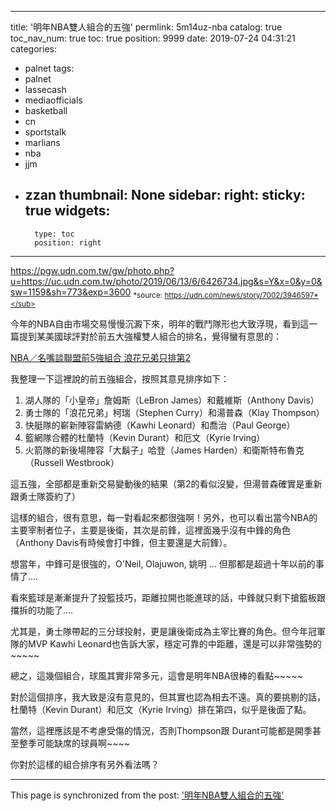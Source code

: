 
---
title: '明年NBA雙人組合的五強'
permlink: 5m14uz-nba
catalog: true
toc_nav_num: true
toc: true
position: 9999
date: 2019-07-24 04:31:21
categories:
- palnet
tags:
- palnet
- lassecash
- mediaofficials
- basketball
- cn
- sportstalk
- marlians
- nba
- jjm
- zzan
thumbnail: None
sidebar:
    right:
        sticky: true
widgets:
    -
        type: toc
        position: right
---


https://pgw.udn.com.tw/gw/photo.php?u=https://uc.udn.com.tw/photo/2019/06/13/6/6426734.jpg&s=Y&x=0&y=0&sw=1159&sh=773&exp=3600
<sub>*source: https://udn.com/news/story/7002/3946597*</sub>

今年的NBA自由市場交易慢慢沉澱下來，明年的戰鬥隊形也大致浮現，看到這一篇提到某美國球評對於前五大強權雙人組合的排名，覺得蠻有意思的：

[NBA／名嘴談聯盟前5強組合 浪花兄弟只排第2](https://udn.com/news/story/7002/3946597)

我整理一下這裡說的前五強組合，按照其意見排序如下：

1. 湖人隊的「小皇帝」詹姆斯（LeBron James）和戴維斯（Anthony Davis）
2. 勇士隊的「浪花兄弟」柯瑞（Stephen Curry）和湯普森（Klay Thompson）
3. 快艇隊的嶄新陣容雷納德（Kawhi Leonard）和喬治（Paul George）
4. 籃網隊合體的杜蘭特（Kevin Durant）和厄文（Kyrie Irving）
5. 火箭隊的新後場陣容「大鬍子」哈登（James Harden）和衛斯特布魯克（Russell Westbrook）

這五強，全部都是重新交易變動後的結果（第2的看似沒變，但湯普森確實是重新跟勇士隊簽約了）

這樣的組合，很有意思，每一對看起來都很強啊！另外，也可以看出當今NBA的主要宰制者位子，主要是後衛，其次是前鋒，這裡面幾乎沒有中鋒的角色（Anthony Davis有時候會打中鋒，但主要還是大前鋒）。

想當年，中鋒可是很強的，O'Neil, Olajuwon, 姚明 ... 但那都是超過十年以前的事情了....

看來籃球是漸漸提升了投籃技巧，距離拉開也能進球的話，中鋒就只剩下搶籃板跟擋拆的功能了....

尤其是，勇士隊帶起的三分球投射，更是讓後衛成為主宰比賽的角色。但今年冠軍隊的MVP Kawhi Leonard也告訴大家，穩定可靠的中距離，還是可以非常強勢的~~~~~

總之，這幾個組合，球風其實非常多元，這會是明年NBA很棒的看點~~~~~

對於這個排序，我大致是沒有意見的，但其實也認為相去不遠。真的要挑剔的話，杜蘭特（Kevin Durant）和厄文（Kyrie Irving）排在第四，似乎是後面了點。

當然，這裡應該是不考慮受傷的情況，否則Thompson跟 Durant可能都是開季甚至整季可能缺席的球員啊~~~~

你對於這樣的組合排序有另外看法嗎？

- - -

This page is synchronized from the post: ['明年NBA雙人組合的五強'](https://steemit.com/@deanliu/5m14uz-nba)
